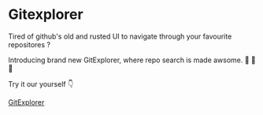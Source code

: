 # Gitexplorer

Tired of github's old and rusted UI to navigate through your favourite repositores ?

Introducing brand new GitExplorer, where repo search is made awsome. 🎉 🎉 🎉

Try it our yourself 👇

[GitExplorer](https://affectionate-rosalind-c9e126.netlify.app)
